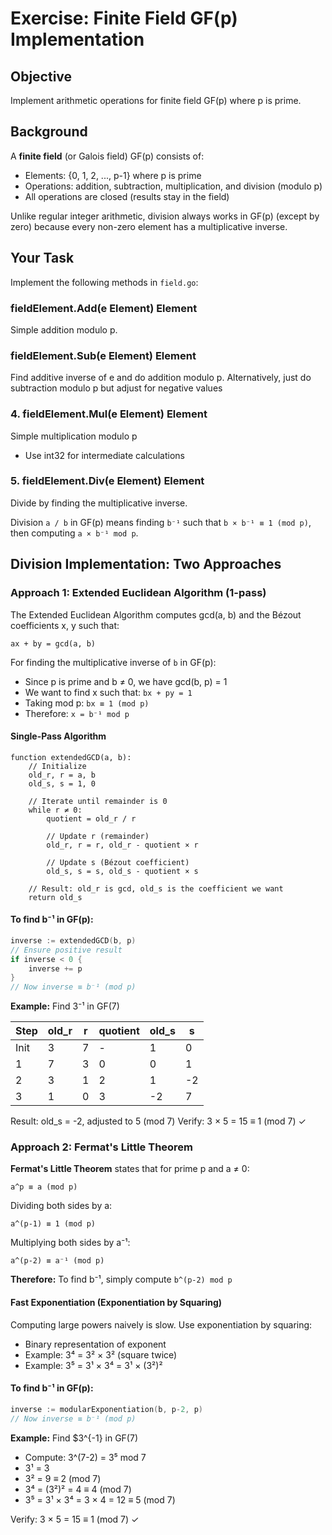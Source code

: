 # Exercise: Finite Field GF(p) Implementation

## Objective

Implement arithmetic operations for finite field GF(p) where p is prime.

## Background

A **finite field** (or Galois field) GF(p) consists of:
- Elements: {0, 1, 2, ..., p-1} where p is prime
- Operations: addition, subtraction, multiplication, and division (modulo p)
- All operations are closed (results stay in the field)

Unlike regular integer arithmetic, division always works in GF(p) (except by zero) because every non-zero element has a multiplicative inverse.

## Your Task

Implement the following methods in `field.go`:

### fieldElement.Add(e Element) Element
Simple addition modulo p.

### fieldElement.Sub(e Element) Element
Find additive inverse of e and do addition modulo p.
Alternatively, just do subtraction modulo p but adjust for negative values

### 4. fieldElement.Mul(e Element) Element
Simple multiplication modulo p
- Use int32 for intermediate calculations

### 5. fieldElement.Div(e Element) Element
Divide by finding the multiplicative inverse.

Division `a / b` in GF(p) means finding `b⁻¹` such that `b × b⁻¹ ≡ 1 (mod p)`, then computing `a × b⁻¹ mod p`.

## Division Implementation: Two Approaches

### Approach 1: Extended Euclidean Algorithm (1-pass)

The Extended Euclidean Algorithm computes gcd(a, b) and the Bézout coefficients x, y such that:
```
ax + by = gcd(a, b)
```

For finding the multiplicative inverse of `b` in GF(p):
- Since p is prime and b ≠ 0, we have gcd(b, p) = 1
- We want to find x such that: `bx + py = 1`
- Taking mod p: `bx ≡ 1 (mod p)`
- Therefore: `x = b⁻¹ mod p`

#### Single-Pass Algorithm

```
function extendedGCD(a, b):
    // Initialize
    old_r, r = a, b
    old_s, s = 1, 0

    // Iterate until remainder is 0
    while r ≠ 0:
        quotient = old_r / r

        // Update r (remainder)
        old_r, r = r, old_r - quotient × r

        // Update s (Bézout coefficient)
        old_s, s = s, old_s - quotient × s

    // Result: old_r is gcd, old_s is the coefficient we want
    return old_s
```

#### To find b⁻¹ in GF(p):
```go
inverse := extendedGCD(b, p)
// Ensure positive result
if inverse < 0 {
    inverse += p
}
// Now inverse ≡ b⁻¹ (mod p)
```

**Example:** Find 3⁻¹ in GF(7)

| Step | old_r | r | quotient | old_s | s |
|------|-------|---|----------|-------|---|
| Init | 3     | 7 | -        | 1     | 0 |
| 1    | 7     | 3 | 0        | 0     | 1 |
| 2    | 3     | 1 | 2        | 1     | -2 |
| 3    | 1     | 0 | 3        | -2    | 7 |

Result: old_s = -2, adjusted to 5 (mod 7)
Verify: 3 × 5 = 15 ≡ 1 (mod 7) ✓

### Approach 2: Fermat's Little Theorem

**Fermat's Little Theorem** states that for prime p and a ≠ 0:
```
a^p ≡ a (mod p)
```

Dividing both sides by a:
```
a^(p-1) ≡ 1 (mod p)
```

Multiplying both sides by a⁻¹:
```
a^(p-2) ≡ a⁻¹ (mod p)
```

**Therefore:** To find b⁻¹, simply compute `b^(p-2) mod p`

#### Fast Exponentiation (Exponentiation by Squaring)

Computing large powers naively is slow. Use exponentiation by squaring:
- Binary representation of exponent
- Example: 3⁴ = 3² × 3² (square twice)
- Example: 3⁵ = 3¹ × 3⁴ = 3¹ × (3²)²

#### To find b⁻¹ in GF(p):
```go
inverse := modularExponentiation(b, p-2, p)
// Now inverse ≡ b⁻¹ (mod p)
```

**Example:** Find $3^{-1} in GF(7)
- Compute: 3^(7-2) = 3⁵ mod 7
- 3¹ = 3
- 3² = 9 ≡ 2 (mod 7)
- 3⁴ = (3²)² = 4 ≡ 4 (mod 7)
- 3⁵ = 3¹ × 3⁴ = 3 × 4 = 12 ≡ 5 (mod 7)

Verify: 3 × 5 = 15 ≡ 1 (mod 7) ✓
